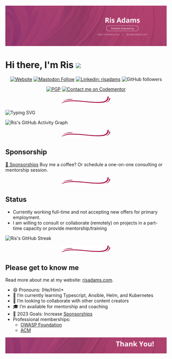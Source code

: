 ![](https://raw.githubusercontent.com/risadams/risadams/master/img/cover.png)

# Hi there, I'm Ris <img src="https://raw.githubusercontent.com/MartinHeinz/MartinHeinz/master/wave.gif" width="35px" />

<center>

[![Website](https://img.shields.io/website?label=risadams.com&style=for-the-badge&url=https%3A%2F%2Frisadams.com)](https://risadams.com) [![Mastodon Follow](https://img.shields.io/mastodon/follow/109568681193940899?domain=https%3A%2f%2fhachyderm.io&color=1DA1F2&logo=mastodon&style=for-the-badge)](https://twitter.com/risadams) [![Linkedin: risadams](https://img.shields.io/badge/-risadams-blue?style=for-the-badge&logo=Linkedin&logoColor=white&link=https://www.linkedin.com/in/risadams/)](https://www.linkedin.com/in/risadams/) ![GitHub followers](https://img.shields.io/github/followers/risadams?label=Github%20Followers&style=for-the-badge)

[![PGP](https://badgen.net/keybase/pgp/risadams)](https://keybase.io/risadams) [![Contact me on Codementor](https://www.codementor.io/m-badges/risadams/book-session.svg)](https://www.codementor.io/@risadams?refer=badge)

</center>

<center>

![](https://raw.githubusercontent.com/risadams/risadams/master/img/hr.png)

</center>

![Typing SVG](https://readme-typing-svg.herokuapp.com/?center=false&font=Poppins&size=22&multiline=true&height=90&color=F22A85&lines=Changing+the+world+with+software;Always+learning,+Always+Adapting;Unapologetically+Awesome)

![Ris's GitHub Activity Graph](https://activity-graph.herokuapp.com/graph?username=risadams&theme=rogue&line=F22A85)

<center>

![](https://raw.githubusercontent.com/risadams/risadams/master/img/hr.png)

</center>

## Sponsorship

[💖 Sponsorships](https://github.com/sponsors/risadams)
Buy me a coffee? Or schedule a one-on-one consulting or mentorship session.

<center>

![](https://raw.githubusercontent.com/risadams/risadams/master/img/hr.png)

</center>

## Status

- Currently working full-time and not accepting new offers for primary employment.
- I am willing to consult or collaborate (remotely) on projects in a part-time capacity or provide mentorship/training

![Ris's GitHub Streak](https://github-readme-streak-stats.herokuapp.com/?user=risadams&theme=radical)

<center>

![](https://raw.githubusercontent.com/risadams/risadams/master/img/hr.png)

</center>

## Please get to know me

Read more about me at my website: [risadams.com](https://risadams.com).

- 😄 Pronouns: (He/Him)*
- 🌱 I’m currently learning Typescript, Ansible, Helm, and Kubernetes
- 👯 I’m looking to collaborate with other content creators
- 🎓 I’m available for mentorship and coaching
- 🥅 2023 Goals: Increase [Sponsorships](https://github.com/sponsors/risadams?o=esb)
- Professional memberships:
  - [OWASP Foundation](https://owasp.org/membership/)
  - [ACM](https://www.acm.org/membership)


![](https://raw.githubusercontent.com/risadams/risadams/master/img/footer.png)
